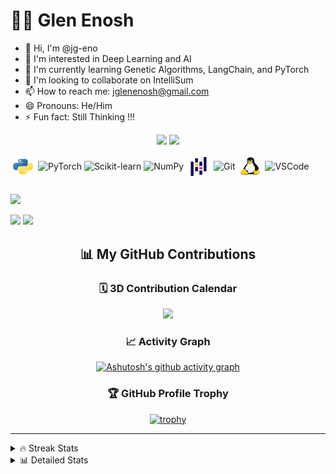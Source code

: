 # 👨‍💻 Glen Enosh

- 👋 Hi, I'm @jg-eno  
- 👀 I'm interested in Deep Learning and AI  
- 🌱 I'm currently learning Genetic Algorithms, LangChain, and PyTorch  
- 💞️ I'm looking to collaborate on IntelliSum  
- 📫 How to reach me: jglenenosh@gmail.com  
- 😄 Pronouns: He/Him  
- ⚡ Fun fact: Still Thinking !!!

<div align="center">
  <a>
    <img height="180em" src="https://github-readme-stats.vercel.app/api?username=jg-eno&show_icons=true&theme=merko&include_all_commits=true&count_private=true&"/>
  </a>
  <t></t>
  <a>
    <img height="180em" src="https://github-readme-stats.vercel.app/api/top-langs/?username=jg-eno&layout=compact&langs_count=6&theme=merko"/>
  </a>
</div>

<div style="display: inline_block"><br>
  <img align="center" alt="Python" height="30" width="40" src="https://raw.githubusercontent.com/devicons/devicon/master/icons/python/python-original.svg">
  <img align="center" alt="PyTorch" height="30" width="40" src="https://www.vectorlogo.zone/logos/pytorch/pytorch-icon.svg">
  <img align="center" alt="Scikit-learn" height="30" width="40" src="https://upload.wikimedia.org/wikipedia/commons/0/05/Scikit_learn_logo_small.svg">
  <img align="center" alt="NumPy" height="30" width="40" src="https://cdn.jsdelivr.net/gh/devicons/devicon/icons/numpy/numpy-original.svg">
  <img align="center" alt="Pandas" height="30" width="40" src="https://raw.githubusercontent.com/devicons/devicon/2ae2a900d2f041da66e950e4d48052658d850630/icons/pandas/pandas-original.svg">
  <img align="center" alt="Git" height="30" width="40" src="https://www.vectorlogo.zone/logos/git-scm/git-scm-icon.svg">
  <img align="center" alt="Linux" height="30" width="40" src="https://raw.githubusercontent.com/devicons/devicon/master/icons/linux/linux-original.svg">
  <img align="center" alt="VSCode" height="30" width="40" src="https://cdn.jsdelivr.net/gh/devicons/devicon/icons/vscode/vscode-original.svg">
</div>

##
![](https://komarev.com/ghpvcounter.svg?username=jg-eno&color=green)

<div> 
  <a>
    <img src="https://img.shields.io/badge/-Gmail-%23333?style=for-the-badge&logo=gmail&logoColor=white" target="_blank">
  </a>
  <a>
    <img src="https://img.shields.io/badge/-LinkedIn-%230077B5?style=for-the-badge&logo=linkedin&logoColor=white" target="_blank">
  </a> 
</div>
<div align="center">
  
  ## 📊 My GitHub Contributions


  ### 🗓 3D Contribution Calendar
  ![](./profile-3d-contrib/profile-night-rainbow.svg)
  
  ### 📈 Activity Graph
  [![Ashutosh's github activity graph](https://github-readme-activity-graph.vercel.app/graph?username=jg-eno&theme=merko)](https://github.com/ashutosh00710/github-readme-activity-graph)

  ### 🏆 GitHub Profile Trophy
  [![trophy](https://github-profile-trophy.vercel.app/?username=jg-eno&theme=matrix&row=1&column=6)](https://github.com/ryo-ma/github-profile-trophy)

</div>

---

<details>
  <summary>🔥 Streak Stats</summary>
  <br>
  
  [![GitHub Streak](https://github-readme-streak-stats.herokuapp.com/?user=jg-eno&theme=merko)](https://git.io/streak-stats)
  
</details>

<details>
  <summary>📊 Detailed Stats</summary>
  <br>
  
  ![Metrics](https://metrics.lecoq.io/jg-eno?template=classic&isocalendar=1&languages=1&achievements=1&stars=1&topics=1&base=header%2C%20activity%2C%20community%2C%20repositories%2C%20metadata&base.indepth=false&base.hireable=false&base.skip=false&isocalendar=false&isocalendar.duration=full-year&languages=false&languages.limit=8&languages.threshold=0%25&languages.other=false&languages.colors=github&languages.sections=most-used&languages.indepth=false&languages.analysis.timeout=15&languages.analysis.timeout.repositories=7.5&languages.categories=markup%2C%20programming&languages.recent.categories=markup%2C%20programming&languages.recent.load=300&languages.recent.days=14&stars=false&stars.limit=4&topics=false&topics.mode=starred&topics.sort=stars&topics.limit=15&achievements=false&achievements.threshold=C&achievements.secrets=true&achievements.display=detailed&achievements.limit=0&config.timezone=America%2FSao_Paulo)
  
</details>
<!---
jg-eno/jg-eno is a ✨ special ✨ repository because its `README.md` (this file) appears on your GitHub profile.
You can click the Preview link to take a look at your changes.
--->

